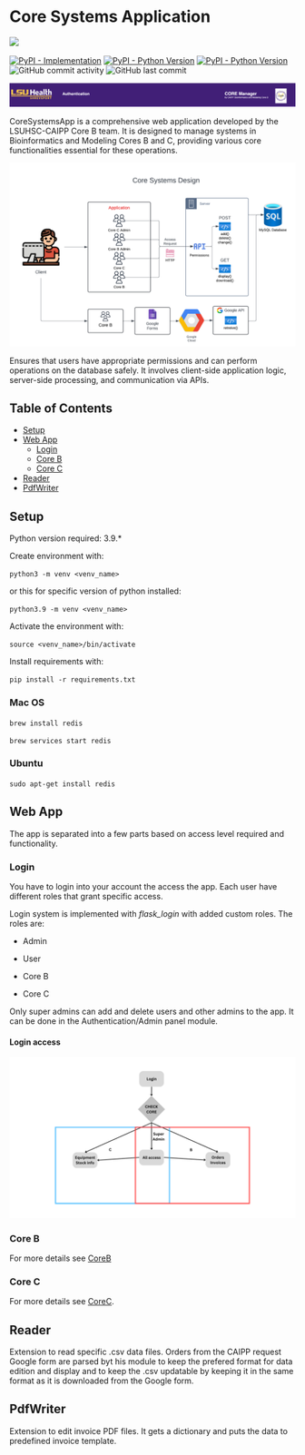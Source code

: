 #  Core Systems Application
[![][black-shield]][black]

[black]: https://www.lsuhs.edu/centers/center-for-applied-immunology-and-pathological-processes/bioinformatics-modeling-core
[black-shield]: https://img.shields.io/badge/LSUHS-CAIPP_Modelling_Core-FFBF00.svg?style=for-the-badge&labelColor=purple
[![PyPI - Implementation](https://img.shields.io/pypi/implementation/flask?logo=python)](https://pypi.org/project/Flask/) [![PyPI - Python Version](https://img.shields.io/pypi/pyversions/pandas?logo=pandas&label=pandas)](https://pypi.org/project/pandas/) [![PyPI - Python Version](https://img.shields.io/pypi/pyversions/FuzzyWuzzy?logo=python&label=FuzzyWuzzy)](https://pypi.org/project/fuzzywuzzy/)
 ![GitHub commit activity](https://img.shields.io/github/commit-activity/t/LSUHSC-CAIPP-Core-B/CoreSystemsApp?logo=github) ![GitHub last commit](https://img.shields.io/github/last-commit/LSUHSC-CAIPP-Core-B/CoreSystemsApp?logo=github)

![Title](docs/title.png)

CoreSystemsApp is a comprehensive web application developed by the LSUHSC-CAIPP Core B team. It is designed to manage systems in Bioinformatics and Modeling Cores B and C, providing various core functionalities essential for these operations.

![System Design](docs/Core_Systems_App_Design.png)

Ensures that users have appropriate permissions and can perform operations on the database safely. It involves client-side application logic, server-side processing, and communication via APIs.

## Table of Contents 
- [Setup](#Setup) 
- [Web App](#Web-App) 
    - [Login](#Login) 
    - [Core B](#Core-B) 
    - [Core C](#Core-C)
- [Reader](#Reader)
- [PdfWriter](#PdfWriter)

##  Setup

Python version required: 3.9.*

Create environment with:

`python3 -m venv <venv_name>`

or this for specific version of python installed:

`python3.9 -m venv <venv_name>`

Activate the environment with:

`source <venv_name>/bin/activate`

Install requirements with:

`pip install -r requirements.txt`

  

###  Mac OS

`brew install redis`

`brew services start redis`

  

###  Ubuntu

`sudo apt-get install redis`

  

##  Web App

The app is separated into a few parts based on access level required and functionality.

###  Login

You have to login into your account the access the app. Each user have different roles that grant specific access.

Login system is implemented with *flask_login* with added custom roles. The roles are:

- Admin

- User

- Core B

- Core C

Only super admins can add and delete users and other admins to the app. It can be done in the Authentication/Admin panel module.

  

####  Login access

![App flow](docs/Core_App_entry_flow.png)

###  Core B
For more details see [CoreB](app/CoreB/README.md)

###  Core C
For more details see [CoreC](app/CoreC/README.md).

##  Reader

Extension to read specific .csv data files. Orders from the CAIPP request Google form are parsed byt his module to keep the prefered format for data edition and display and to keep the .csv updatable by keeping it in the same format as it is downloaded from the Google form.

  

##  PdfWriter

Extension to edit invoice PDF files. It gets a dictionary and puts the data to predefined invoice template.